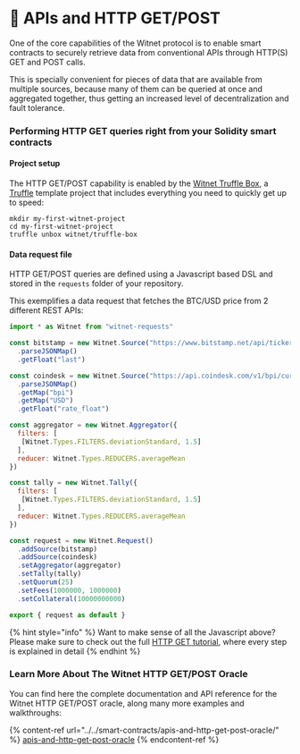# 📡 APIs and HTTP GET/POST

One of the core capabilities of the Witnet protocol is to enable smart contracts to securely retrieve data from conventional APIs through HTTP(S) GET and POST calls.

This is specially convenient for pieces of data that are available from multiple sources, because many of them can be queried at once and aggregated together, thus getting an increased level of decentralization and fault tolerance.

### Performing HTTP GET queries right from your Solidity smart contracts

#### Project setup

The HTTP GET/POST capability is enabled by the [Witnet Truffle Box](https://github.com/witnet/truffle-box), a [Truffle](https://www.trufflesuite.com) template project that includes everything you need to quickly get up to speed:

```
mkdir my-first-witnet-project
cd my-first-witnet-project
truffle unbox witnet/truffle-box
```

#### Data request file

HTTP GET/POST queries are defined using a Javascript based DSL and stored in the `requests` folder of your repository.

This exemplifies a data request that fetches the BTC/USD price from 2 different REST APIs:

```javascript
import * as Witnet from "witnet-requests"

const bitstamp = new Witnet.Source("https://www.bitstamp.net/api/ticker/")
  .parseJSONMap()
  .getFloat("last")

const coindesk = new Witnet.Source("https://api.coindesk.com/v1/bpi/currentprice.json")
  .parseJSONMap()
  .getMap("bpi")
  .getMap("USD")
  .getFloat("rate_float")

const aggregator = new Witnet.Aggregator({
  filters: [
   [Witnet.Types.FILTERS.deviationStandard, 1.5]
  ],
  reducer: Witnet.Types.REDUCERS.averageMean
})

const tally = new Witnet.Tally({
  filters: [
   [Witnet.Types.FILTERS.deviationStandard, 1.5]
  ],
  reducer: Witnet.Types.REDUCERS.averageMean
})

const request = new Witnet.Request()
  .addSource(bitstamp)
  .addSource(coindesk)
  .setAggregator(aggregator)
  .setTally(tally)
  .setQuorum(25)
  .setFees(1000000, 1000000)
  .setCollateral(10000000000)

export { request as default }
```

{% hint style="info" %}
Want to make sense of all the Javascript above? Please make sure to check out the full [HTTP GET tutorial](../../smart-contracts/apis-and-http-get-post-oracle/make-a-get-request.md), where every step is explained in detail
{% endhint %}

### Learn More About The Witnet HTTP GET/POST Oracle

You can find here the complete documentation and API reference for the Witnet HTTP GET/POST oracle, along many more examples and walkthroughs:

{% content-ref url="../../smart-contracts/apis-and-http-get-post-oracle/" %}
[apis-and-http-get-post-oracle](../../smart-contracts/apis-and-http-get-post-oracle/)
{% endcontent-ref %}
